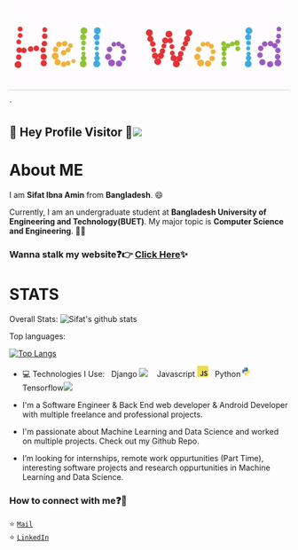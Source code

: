 <p align="center">
  <img src="https://github.com/SifatIbna/SifatIbna/blob/master/readme.gif">
</p>`

## :rainbow: Hey Profile Visitor :eyes:<img src="https://raw.githubusercontent.com/iampavangandhi/iampavangandhi/master/gifs/Hi.gif" width="30px">

# About ME

I am **Sifat Ibna Amin** from **Bangladesh**. 😄

Currently, I am an undergraduate student at **Bangladesh University of Engineering and Technology(BUET)**. My major topic is **Computer Science and Engineering**. 👨‍🎓

### Wanna stalk my website:question::point_right: [Click Here](https://sifatibna.github.io/Portfolio/):sparkles:

# STATS

Overall Stats:
![Sifat's github stats](https://github-readme-stats.vercel.app/api?username=SifatIbna&show_icons=true&theme=radical&count_private=true)

Top languages:

[![Top Langs](https://github-readme-stats.vercel.app/api/top-langs/?username=SifatIbna&layout=compact&hide=Jupyter%20Notebook,tex)](https://github.com/anuraghazra/github-readme-stats)

- :computer: Technologies I Use:&nbsp;&nbsp; Django <img height="20" src="https://static.djangoproject.com/img/logos/django-logo-positive.png"> &nbsp;&nbsp; Javascript <img height="20" src="https://raw.githubusercontent.com/github/explore/80688e429a7d4ef2fca1e82350fe8e3517d3494d/topics/javascript/javascript.png">&nbsp;&nbsp; Python<img height="20" src="https://raw.githubusercontent.com/github/explore/80688e429a7d4ef2fca1e82350fe8e3517d3494d/topics/python/python.png">&nbsp;&nbsp; Tensorflow<img height="20" src="https://user-images.githubusercontent.com/29299547/89239583-76929380-d61b-11ea-93ac-156bdeb453e5.png">

- I'm a Software Engineer & Back End web developer & Android Developer with multiple freelance and professional projects.

- I'm passionate about Machine Learning and Data Science and worked on multiple projects. Check out my Github Repo.

- I’m looking for internships, remote work oppurtunities (Part Time), interesting software projects and research oppurtunities in Machine Learning and Data Science.

### How to connect with me:question::email:
:star: <code>[Mail](mailto:sifatibna.amin9@gmail.com)</code>  
:star: <code>[LinkedIn](https://www.linkedin.com/in/sifatibnaamin9)</code>  
